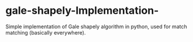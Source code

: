 # gale-shapely-Implementation-
Simple implementation of Gale shapely algorithm in python, used for match matching (basically everywhere). 
